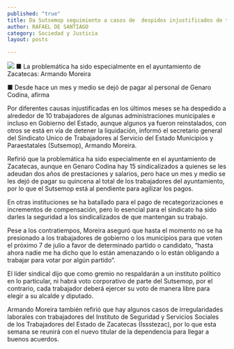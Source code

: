 ```yaml
---
published: "true"
title: Da Sutsemop seguimiento a casos de  despidos injustificados de trabajadores
author: RAFAEL DE SANTIAGO
category: Sociedad y Justicia
layout: posts

---
```


![](http://i.imgur.com/vjVqeHGm.jpg)
■ La problemática ha sido especialmente en el ayuntamiento de Zacatecas: Armando Moreira

■ Desde hace un mes y medio se dejó de pagar al personal de Genaro Codina, afirma

Por diferentes causas injustificadas en los últimos meses se ha despedido a alrededor de 10 trabajadores de algunas administraciones municipales e incluso en Gobierno del Estado, aunque algunos ya fueron reinstalados, con otros se está en vía de detener la liquidación, informó el secretario general del Sindicato Unico de Trabajadores al Servicio del Estado Municipios y Paraestatales (Sutsemop), Armando Moreira.

Refirió que la problemática ha sido especialmente en el ayuntamiento de Zacatecas, aunque en Genaro Codina hay 15 sindicalizados a quienes se les adeudan dos años de prestaciones y salarios, pero hace un mes y medio se les dejó de pagar su quincena al total de los trabajadores del ayuntamiento, por lo que el Sutsemop está al pendiente para agilizar los pagos.

En otras instituciones se ha batallado para el pago de recategorizaciones e incrementos de compensación, pero lo esencial para el sindicato ha sido darles la seguridad a los sindicalizados de que mantengan su trabajo.

Pese a los contratiempos, Moreira aseguró que hasta el momento no se ha presionado a los trabajadores de gobierno o los municipios para que voten el próximo 7 de julio a favor de determinado partido o candidato, “hasta ahora nadie me ha dicho que lo están amenazando o lo están obligando a trabajar para votar por algún partido”.

El líder sindical dijo que como gremio no respaldarán a un instituto político en lo particular, ni habrá voto corporativo de parte del Sutsemop, por el contrario, cada trabajador deberá ejercer su voto de manera libre para elegir a su alcalde y diputado.

Armando Moreira también refirió que hay algunos casos de irregularidades laborales con trabajadores del Instituto de Seguridad y Servicios Sociales de los Trabajadores del Estado de Zacatecas (Issstezac), por lo que esta semana se reunirá con el nuevo titular de la dependencia para llegar a buenos acuerdos.
